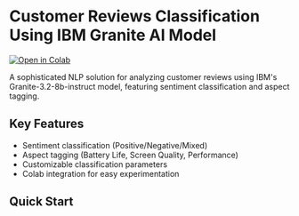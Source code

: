 # Customer Reviews Classification Using IBM Granite AI Model

[![Open in Colab](https://colab.research.google.com/assets/colab-badge.svg)](https://colab.research.google.com/github/yourusername/customer-reviewsClassification_UsingIBMGranite_AIModel/blob/main/classification.ipynb)

A sophisticated NLP solution for analyzing customer reviews using IBM's Granite-3.2-8b-instruct model, featuring sentiment classification and aspect tagging.

## Key Features
- Sentiment classification (Positive/Negative/Mixed)
- Aspect tagging (Battery Life, Screen Quality, Performance)
- Customizable classification parameters
- Colab integration for easy experimentation

## Quick Start
